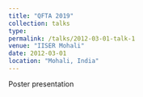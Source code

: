 ```yaml
---
title: "QFTA 2019"
collection: talks
type: 
permalink: /talks/2012-03-01-talk-1
venue: "IISER Mohali"
date: 2012-03-01
location: "Mohali, India"
---
```


Poster presentation
